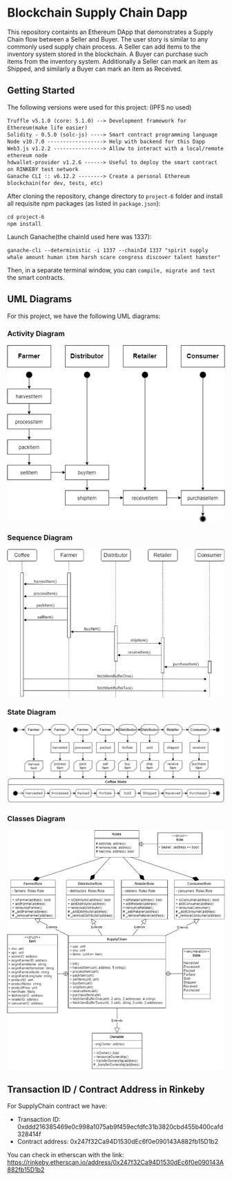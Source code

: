 # Blockchain Supply Chain Dapp

This repository containts an Ethereum DApp that demonstrates a Supply Chain flow between a Seller and Buyer. The user story is similar to any commonly used supply chain process. A Seller can add items to the inventory system stored in the blockchain. A Buyer can purchase such items from the inventory system. Additionally a Seller can mark an item as Shipped, and similarly a Buyer can mark an item as Received.

## Getting Started

The following versions were used for this project: (IPFS no used)

```
Truffle v5.1.0 (core: 5.1.0) --> Development framework for Ethereum(make life easier)         
Solidity - 0.5.0 (solc-js) ----> Smart contract programming language      
Node v10.7.0 ------------------> Help with backend for this Dapp
Web3.js v1.2.2 ----------------> Allow to interact with a local/remote ethereum node
hdwallet-provider v1.2.6 ------> Useful to deploy the smart contract on RINKEBY test network
Ganache CLI :: v6.12.2 --------> Create a personal Ethereum blockchain(for dev, tests, etc)
```

After cloning the repository, change directory to ```project-6``` folder and install all requisite npm packages (as listed in ```package.json```):

```
cd project-6
npm install
```

Launch Ganache(the chainId used here was 1337):

```
ganache-cli --deterministic -i 1337 --chainId 1337 "spirit supply whale amount human item harsh scare congress discover talent hamster"
```

Then, in a separate terminal window, you can ```compile, migrate and test``` the smart contracts.

## UML Diagrams

For this project, we have the following UML diagrams:


### Activity Diagram

![activity diagram](images/umlActivityDiagram.png)

### Sequence Diagram

![sequence diagram](images/umlSequenceDiagram.png)

### State Diagram

![state diagram](images/umlStateDiagram.png)

### Classes Diagram

![classes diagram](images/umlClassDiagram.png)

## Transaction ID / Contract Address in Rinkeby
For SupplyChain contract we have:

- Transaction ID: 0xddd216385469e0c998a1075ab9f459ecfdfc31b3820cbd455b400cafd328414f
- Contract address: 0x247f32Ca94D1530dEc6f0e090143A882fb15D1b2

You can check in etherscan with the link: https://rinkeby.etherscan.io/address/0x247f32Ca94D1530dEc6f0e090143A882fb15D1b2
